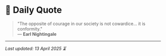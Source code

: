 # 📜 Daily Quote

> "The opposite of courage in our society is not cowardice... it is conformity."  
> — **Earl Nightingale**

---

_Last updated: 13 April 2025 ⏳_

